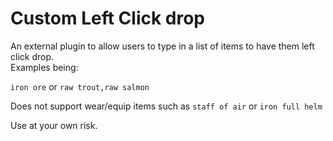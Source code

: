# Custom Left Click drop  
An external plugin to allow users to type in a list of items to have them left click drop.  
Examples being:   
  
<code>iron ore</code> or <code>raw trout,raw salmon</code>
    
Does not support wear/equip items such as <code>staff of air</code> or <code>iron full helm</code>  

Use at your own risk.